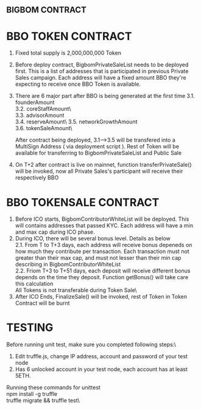 ## BIGBOM CONTRACT

# BBO TOKEN CONTRACT

1. Fixed total supply is 2,000,000,000 Token
2. Before deploy contract, BigbomPrivateSaleList needs to be deployed first. This is a list of addresses that is participated in previous Private Sales campaign. Each address will have a fixed amount BBO they're expecting to receive once BBO Token is available.
3. There are 6 major part after BBO is being generated at the first time
	3.1. founderAmount\
	3.2. coreStaffAmount\  
	3.3. advisorAmount\
	3.4. reserveAmount\ 
	3.5. networkGrowthAmount\
	3.6. tokenSaleAmount\

	After contract being deployed, 3.1-->3.5 will be transfered into a MultiSign Address ( via deployment script ). Rest of Token will be available for transferring to BigbomPrivateSaleList and Public Sale  

4. On T+2 after contract is live on mainnet, function transferPrivateSale() will be invoked, now all Private Sales's participant will receive their respectively BBO

# BBO TOKENSALE CONTRACT

1. Before ICO starts, BigbomContributorWhiteList will be deployed. This will contains addresses that passed KYC. Each address will have a min and max cap during ICO phase.  
2. During ICO, there will be several bonus level. Details as below  
	2.1. From T to T+3 days, each address will receive bonus depeneds on how much they contribute per transaction. Each transaction must not greater than their max cap, and must not lesser than their min cap describing in BigbomContributorWhiteList\
	2.2. Friom T+3 to T+51 days, each deposit will receive different bonus depends on the time they deposit. Function getBonus() will take care this calculation\
	All Tokens is not transferable during Token Sale\
3. After ICO Ends, FinalizeSale() will be invoked, rest of Token in Token Contract will be burnt

# TESTING
Before running unit test, make sure you completed following steps:\
1. Edit truffle.js, change IP address, account and password of your test node
2. Has 6 unlocked account in your test node, each account has at least 5ETH.

Running these commands for unittest\
npm install -g truffle\
truffle migrate && truffle test\
